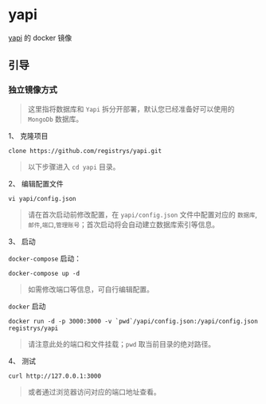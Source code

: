 # yapi

[yapi](https://github.com/YMFE/yapi) 的 docker 镜像

## 引导

### 独立镜像方式

> 这里指将数据库和 `Yapi` 拆分开部署，默认您已经准备好可以使用的 `MongoDb` 数据库。

1、 克隆项目

```
clone https://github.com/registrys/yapi.git
```

> 以下步骤进入 `cd yapi` 目录。

2、 编辑配置文件

```
vi yapi/config.json
```

> 请在首次启动前修改配置，在 `yapi/config.json` 文件中配置对应的 `数据库`,`邮件`,`端口`,`管理账号`；首次启动将会自动建立数据库索引等信息。

3、 启动

`docker-compose` 启动：

```
docker-compose up -d
```

> 如需修改端口等信息，可自行编辑配置。

`docker` 启动

```
docker run -d -p 3000:3000 -v `pwd`/yapi/config.json:/yapi/config.json registrys/yapi
```

> 请注意此处的端口和文件挂载；`pwd` 取当前目录的绝对路径。

4、 测试

```
curl http://127.0.0.1:3000
```

> 或者通过浏览器访问对应的端口地址查看。
